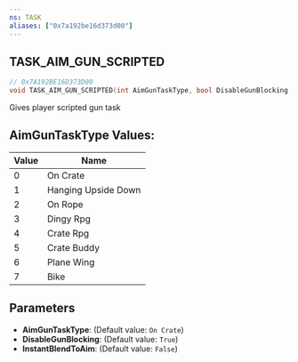 ```yaml
---
ns: TASK
aliases: ["0x7a192be16d373d00"]
---
```

## TASK_AIM_GUN_SCRIPTED

```c
// 0x7A192BE16D373D00
void TASK_AIM_GUN_SCRIPTED(int AimGunTaskType, bool DisableGunBlocking, bool InstantBlendToAim);
```

Gives player scripted gun task

## AimGunTaskType Values:
| Value | Name |
| --- | --- |
| 0 | On Crate |
| 1 | Hanging Upside Down |
| 2 | On Rope |
| 3 | Dingy Rpg |
| 4 | Crate Rpg |
| 5 | Crate Buddy |
| 6 | Plane Wing |
| 7 | Bike |


## Parameters
* **AimGunTaskType**: (Default value: `On Crate`)
* **DisableGunBlocking**: (Default value: `True`)
* **InstantBlendToAim**: (Default value: `False`)
